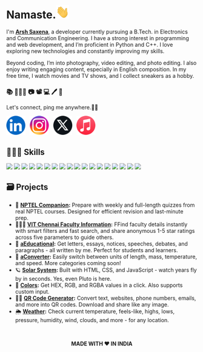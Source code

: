 <h1>Namaste.<img src="https://raw.githubusercontent.com/ABSphreak/ABSphreak/master/gifs/Hi.gif" height="35px" width="35px"/></h1>

I'm <a href="https://www.arshsaxena.in/" target="_blank"><b>Arsh Saxena</b></a>, a developer currently pursuing a B.Tech. in Electronics and Communication Engineering. I have a strong interest in programming and web development, and I’m proficient in Python and C++. I love exploring new technologies and constantly improving my skills.

Beyond coding, I’m into photography, video editing, and photo editing. I also enjoy writing engaging content, especially in English composition. In my free time, I watch movies and TV shows, and I collect sneakers as a hobby.

<h3>📚 👨🏻‍💻 📷 📽 💻 🖊️ 👟</h3>

Let's connect, ping me anywhere.🤘🏻

<p>
    <a href="https://www.linkedin.com/in/arshsaxena/" target="_blank"><img src="https://raw.githubusercontent.com/arshsaxena/arshsaxena/main/icons/linkedin.png" height="50" width="50"></a>&nbsp;&nbsp;
    <a href="https://instagram.com/arsh.saxena02" target="_blank"><img src="https://raw.githubusercontent.com/arshsaxena/arshsaxena/main/icons/instagram.png" height="50" width="50"></a>&nbsp;&nbsp;
    <a href="https://www.twitter.com/arshsaxena02" target="_blank"><img src="https://raw.githubusercontent.com/arshsaxena/arshsaxena/main/icons/x.png" height="50" width="50"></a>&nbsp;&nbsp;
    <a href="https://music.apple.com/in/playlist/arshs-favourites/pl.u-yZyVWPrCd3zXWGe" target="_blank"><img src="https://raw.githubusercontent.com/arshsaxena/arshsaxena/main/icons/apple-music.png"  height="50" width="50"></a>
</p>

<h2>👨🏻‍💻 Skills</h2>
<p>
    <img src="https://img.shields.io/badge/c++-%2300599C.svg?style=for-the-badge&logo=c%2B%2B&logoColor=white">
    <img src="https://img.shields.io/badge/python-3670A0?style=for-the-badge&logo=python&logoColor=ffdd54">
    <img src="https://img.shields.io/badge/Next.JS-black?style=for-the-badge&logo=next.js&logoColor=white">
    <img src="https://img.shields.io/badge/tailwindcss-%2338B2AC.svg?style=for-the-badge&logo=tailwind-css&logoColor=white">
    <img src="https://img.shields.io/badge/javascript-%23323330.svg?style=for-the-badge&logo=javascript&logoColor=%23F7DF1E">
    <img src="https://img.shields.io/badge/java-%23ED8B00.svg?style=for-the-badge&logo=openjdk&logoColor=white">
    <img src="https://img.shields.io/badge/react-%2320232a.svg?style=for-the-badge&logo=react&logoColor=%2361DAFB">
    <img src="https://img.shields.io/badge/vercel-%23000000.svg?style=for-the-badge&logo=vercel&logoColor=white">
    <img src="https://img.shields.io/badge/html-%23E34F26.svg?style=for-the-badge&logo=html5&logoColor=white">
    <img src="https://img.shields.io/badge/css-%233670A0.svg?style=for-the-badge&logo=css3&logoColor=white">
    <img src="https://img.shields.io/badge/flask-%23000.svg?style=for-the-badge&logo=flask&logoColor=white">
    <img src="https://img.shields.io/badge/jquery-%230769AD.svg?style=for-the-badge&logo=jquery&logoColor=white">
    <img src="https://img.shields.io/badge/bootstrap-%238511FA.svg?style=for-the-badge&logo=bootstrap&logoColor=white">
    <img src="https://img.shields.io/badge/pygame-234ea94b.svg?style=for-the-badge&logo=python&logoColor=ffffff">
    <img src="https://img.shields.io/badge/php-%23777BB4.svg?style=for-the-badge&logo=php&logoColor=white">
    <img src="https://img.shields.io/badge/mysql-4479A1.svg?style=for-the-badge&logo=mysql&logoColor=white">
    <img src="https://img.shields.io/badge/markdown-%23000000.svg?style=for-the-badge&logo=markdown&logoColor=white">
    <img src="https://img.shields.io/badge/git-fc6d26?style=for-the-badge&logo=git&logoColor=white">
</p>

<h2>🗃️ Projects</h2>
<p>
    <ul>
         <li>
            📝 <a href="https://nptelcompanion.arshsaxena.in"><b>NPTEL Companion</a>:</b> Prepare with weekly and full-length quizzes from real NPTEL courses. Designed for efficient revision and last-minute prep.
        </li>
         <li>
            👨🏻‍🏫 <a href="https://vitcfacultyinfo.arshsaxena.in"><b>VIT Chennai Faculty Information</a>:</b> FFind faculty details instantly with smart filters and fast search, and share anonymous 1-5 star ratings across five parameters to guide others.
        </li>
        <li>
            📖 <a href="https://education.arshsaxena.in"><b>aEducational</a>:</b> Get letters, essays, notices, speeches, debates, and paragraphs - all written by me. Perfect for students and learners.
        </li>
        <li>
            🔄 <a href="https://converter.arshsaxena.in"><b>aConverter</a>:</b> Easily switch between units of length, mass, temperature, and speed. More categories coming soon!
        </li>
        <li>
            🪐 <a href="https://solarsystem.arshsaxena.in"><b>Solar System</a>: </b>Built with HTML, CSS, and JavaScript - watch years fly by in seconds. Yes, even Pluto is here.
        </li>
        <li>
            🎨 <a href="https://colors.arshsaxena.in"><b>Colors</a>:</b> Get HEX, RGB, and RGBA values in a click. Also supports custom input.
        </li>
        <li>
            🤳🏻 <a href="https://qr.arshsaxena.in"><b>QR Code Generator</a>:</b> Convert text, websites, phone numbers, emails, and more into QR codes. Download and share like any image.
        </li>
        <li>
            🌦️ <a href="https://weather.arshsaxena.in"><b>Weather</a>:</b> Check current temperature, feels-like, highs, lows, pressure, humidity, wind, clouds, and more - for any location.
        </li>
    </ul>
</p>

<br>

<p align="center">
    <b>MADE WITH ❤️ IN INDIA</b>
</p>
